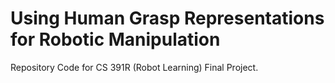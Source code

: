 # Using Human Grasp Representations for Robotic Manipulation

Repository Code for CS 391R (Robot Learning) Final Project. 
